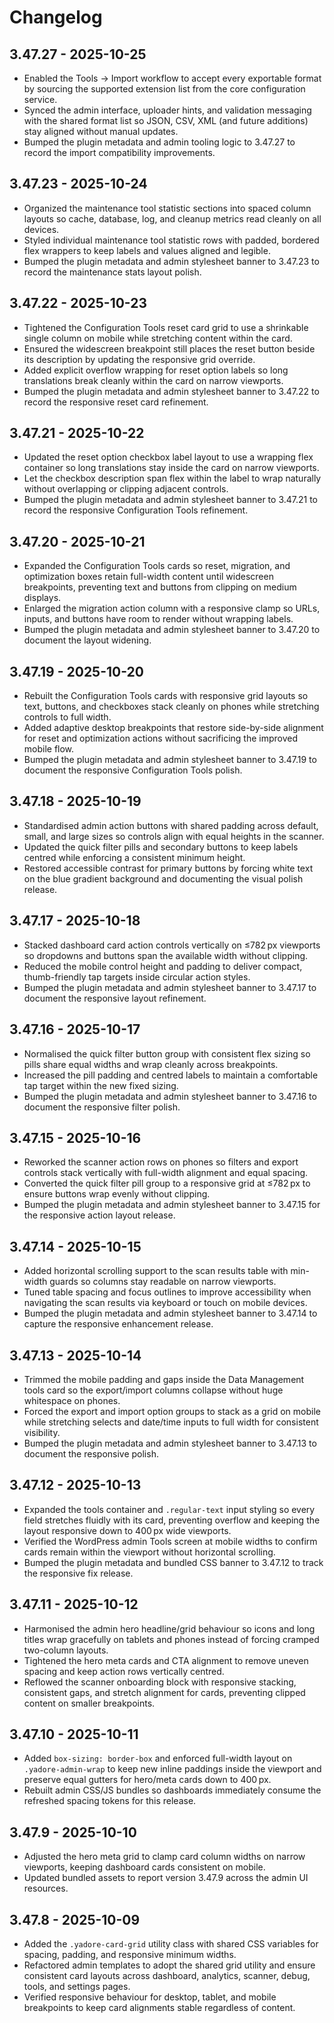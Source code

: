 # Changelog

## 3.47.27 - 2025-10-25
- Enabled the Tools → Import workflow to accept every exportable format by sourcing the supported extension list from the core configuration service.
- Synced the admin interface, uploader hints, and validation messaging with the shared format list so JSON, CSV, XML (and future additions) stay aligned without manual updates.
- Bumped the plugin metadata and admin tooling logic to 3.47.27 to record the import compatibility improvements.

## 3.47.23 - 2025-10-24
- Organized the maintenance tool statistic sections into spaced column layouts so cache, database, log, and cleanup metrics read cleanly on all devices.
- Styled individual maintenance tool statistic rows with padded, bordered flex wrappers to keep labels and values aligned and legible.
- Bumped the plugin metadata and admin stylesheet banner to 3.47.23 to record the maintenance stats layout polish.

## 3.47.22 - 2025-10-23
- Tightened the Configuration Tools reset card grid to use a shrinkable single column on mobile while stretching content within the card.
- Ensured the widescreen breakpoint still places the reset button beside its description by updating the responsive grid override.
- Added explicit overflow wrapping for reset option labels so long translations break cleanly within the card on narrow viewports.
- Bumped the plugin metadata and admin stylesheet banner to 3.47.22 to record the responsive reset card refinement.

## 3.47.21 - 2025-10-22
- Updated the reset option checkbox label layout to use a wrapping flex container so long translations stay inside the card on narrow viewports.
- Let the checkbox description span flex within the label to wrap naturally without overlapping or clipping adjacent controls.
- Bumped the plugin metadata and admin stylesheet banner to 3.47.21 to record the responsive Configuration Tools refinement.

## 3.47.20 - 2025-10-21
- Expanded the Configuration Tools cards so reset, migration, and optimization boxes retain full-width content until widescreen breakpoints, preventing text and buttons from clipping on medium displays.
- Enlarged the migration action column with a responsive clamp so URLs, inputs, and buttons have room to render without wrapping labels.
- Bumped the plugin metadata and admin stylesheet banner to 3.47.20 to document the layout widening.

## 3.47.19 - 2025-10-20
- Rebuilt the Configuration Tools cards with responsive grid layouts so text, buttons, and checkboxes stack cleanly on phones while stretching controls to full width.
- Added adaptive desktop breakpoints that restore side-by-side alignment for reset and optimization actions without sacrificing the improved mobile flow.
- Bumped the plugin metadata and admin stylesheet banner to 3.47.19 to document the responsive Configuration Tools polish.

## 3.47.18 - 2025-10-19
- Standardised admin action buttons with shared padding across default, small, and large sizes so controls align with equal heights in the scanner.
- Updated the quick filter pills and secondary buttons to keep labels centred while enforcing a consistent minimum height.
- Restored accessible contrast for primary buttons by forcing white text on the blue gradient background and documenting the visual polish release.

## 3.47.17 - 2025-10-18
- Stacked dashboard card action controls vertically on ≤782 px viewports so dropdowns and buttons span the available width without clipping.
- Reduced the mobile control height and padding to deliver compact, thumb-friendly tap targets inside circular action styles.
- Bumped the plugin metadata and admin stylesheet banner to 3.47.17 to document the responsive layout refinement.

## 3.47.16 - 2025-10-17
- Normalised the quick filter button group with consistent flex sizing so pills share equal widths and wrap cleanly across breakpoints.
- Increased the pill padding and centred labels to maintain a comfortable tap target within the new fixed sizing.
- Bumped the plugin metadata and admin stylesheet banner to 3.47.16 to document the responsive filter polish.

## 3.47.15 - 2025-10-16
- Reworked the scanner action rows on phones so filters and export controls stack vertically with full-width alignment and equal spacing.
- Converted the quick filter pill group to a responsive grid at ≤782 px to ensure buttons wrap evenly without clipping.
- Bumped the plugin metadata and admin stylesheet banner to 3.47.15 for the responsive action layout release.

## 3.47.14 - 2025-10-15
- Added horizontal scrolling support to the scan results table with min-width guards so columns stay readable on narrow viewports.
- Tuned table spacing and focus outlines to improve accessibility when navigating the scan results via keyboard or touch on mobile devices.
- Bumped the plugin metadata and admin stylesheet banner to 3.47.14 to capture the responsive enhancement release.

## 3.47.13 - 2025-10-14
- Trimmed the mobile padding and gaps inside the Data Management tools card so the export/import columns collapse without huge whitespace on phones.
- Forced the export and import option groups to stack as a grid on mobile while stretching selects and date/time inputs to full width for consistent visibility.
- Bumped the plugin metadata and admin stylesheet banner to 3.47.13 to document the responsive polish.

## 3.47.12 - 2025-10-13
- Expanded the tools container and `.regular-text` input styling so every field stretches fluidly with its card, preventing overflow and keeping the layout responsive down to 400 px wide viewports.
- Verified the WordPress admin Tools screen at mobile widths to confirm cards remain within the viewport without horizontal scrolling.
- Bumped the plugin metadata and bundled CSS banner to 3.47.12 to track the responsive fix release.

## 3.47.11 - 2025-10-12
- Harmonised the admin hero headline/grid behaviour so icons and long titles wrap gracefully on tablets and phones instead of forcing cramped two-column layouts.
- Tightened the hero meta cards and CTA alignment to remove uneven spacing and keep action rows vertically centred.
- Reflowed the scanner onboarding block with responsive stacking, consistent gaps, and stretch alignment for cards, preventing clipped content on smaller breakpoints.

## 3.47.10 - 2025-10-11
- Added `box-sizing: border-box` and enforced full-width layout on `.yadore-admin-wrap` to keep new inline paddings inside the viewport and preserve equal gutters for hero/meta cards down to 400 px.
- Rebuilt admin CSS/JS bundles so dashboards immediately consume the refreshed spacing tokens for this release.

## 3.47.9 - 2025-10-10
- Adjusted the hero meta grid to clamp card column widths on narrow viewports, keeping dashboard cards consistent on mobile.
- Updated bundled assets to report version 3.47.9 across the admin UI resources.

## 3.47.8 - 2025-10-09
- Added the `.yadore-card-grid` utility class with shared CSS variables for spacing, padding, and responsive minimum widths.
- Refactored admin templates to adopt the shared grid utility and ensure consistent card layouts across dashboard, analytics, scanner, debug, tools, and settings pages.
- Verified responsive behaviour for desktop, tablet, and mobile breakpoints to keep card alignments stable regardless of content.
